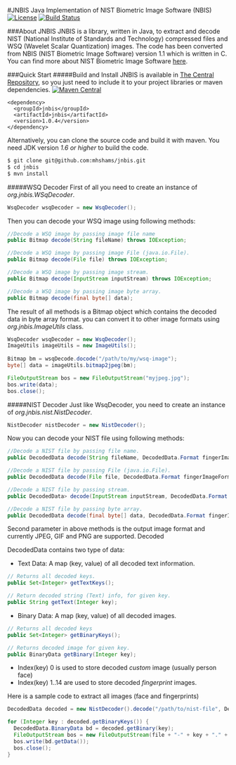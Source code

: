 #JNBIS
Java Implementation of NIST Biometric Image Software (NBIS) 
[![License](https://pypip.in/license/apache-libcloud/badge.png)]() [![Build Status](https://travis-ci.org/mhshams/jnbis.svg?branch=master)](https://travis-ci.org/mhshams/jnbis)

###About JNBIS
JNBIS is a library, written in Java, to extract and decode NIST (National Institute of Standards and Technology) compressed files and WSQ (Wavelet Scalar Quantization) images. 
The code has been converted from NBIS (NIST Biometric Image Software) version 1.1 which is written in C.
You can find more about NIST Biometric Image Software [here](http://www.nist.gov/itl/iad/ig/nbis.cfm).

###Quick Start
#####Build and Install
JNBIS is available in [The Central Repository](http://search.maven.org/#browse), so you just need to include it to your project libraries or maven dependencies.
[![Maven Central](https://maven-badges.herokuapp.com/maven-central/com.github.mhshams/jnbis/badge.svg)](https://maven-badges.herokuapp.com/maven-central/com.github.mhshams/jnbis)

```maven
<dependency>
  <groupId>jnbis</groupId>
  <artifactId>jnbis</artifactId>
  <version>1.0.4</version>
</dependency>
```

Alternatively, you can clone the source code and build it with maven. You need JDK version *1.6 or higher* to build the code. 
```bash
$ git clone git@github.com:mhshams/jnbis.git
$ cd jnbis
$ mvn install
```
#####WSQ Decoder 
First of all you need to create an instance of _org.jnbis.WSqDecoder_.
 ```Java
WsqDecoder wsqDecoder = new WsqDecoder();
 ```
Then you can decode your WSQ image using following methods:
 ```Java
//Decode a WSQ image by passing image file name
public Bitmap decode(String fileName) throws IOException;

//Decode a WSQ image by passing image File (java.io.File).
public Bitmap decode(File file) throws IOException;

//Decode a WSQ image by passing image stream.
public Bitmap decode(InputStream inputStream) throws IOException;

//Decode a WSQ image by passing image byte array.
public Bitmap decode(final byte[] data);
 ```
The result of all methods is a Bitmap object which contains the decoded data in byte array format. you can convert it to other image formats using _org.jnbis.ImageUtils_ class.
```Java
WsqDecoder wsqDecoder = new WsqDecoder();
ImageUtils imageUtils = new ImageUtils();   
 
Bitmap bm = wsqDecode.docode("/path/to/my/wsq-image");
byte[] data = imageUtils.bitmap2jpeg(bm);

FileOutputStream bos = new FileOutputStream("myjpeg.jpg");
bos.write(data);
bos.close();
```
#####NIST Decoder
 Just like WsqDecoder, you need to create an instance of _org.jnbis.nist.NistDecoder_.
 ```Java
NistDecoder nistDecoder = new NistDecoder();
 ```

Now you can decode your NIST file using following methods:

```Java
//Decode a NIST file by passing file name.
public DecodedData decode(String fileName, DecodedData.Format fingerImageFormat) throws IOException;

//Decode a NIST file by passing File (java.io.File).
public DecodedData decode(File file, DecodedData.Format fingerImageFormat) throws IOException;

//Decode a NIST file by passing stream.
public DecodedData> decode(InputStream inputStream, DecodedData.Format fingerImageFormat) throws IOException;

//Decode a NIST file by passing byte array.
public DecodedData decode(final byte[] data, DecodedData.Format fingerImageFormat);
```
Second parameter in above methods is the output image format and currently JPEG, GIF and PNG are supported.
Decoded

DecodedData contains two type of data:
- Text Data: A map (key, value) of all decoded text information.
```Java
// Returns all decoded keys.
public Set<Integer> getTextKeys();

// Return decoded string (Text) info, for given key.
public String getText(Integer key);
```
- Binary Data: A map (key, value) of all decoded images.
```Java
// Returns all decoded keys
public Set<Integer> getBinaryKeys();

// Returns decoded image for given key.
public BinaryData getBinary(Integer key);
```
 * Index(key) 0 is used to store decoded *custom* image (usually person face)
 * Index(key) 1..14 are used to store decoded *fingerprint* images.

Here is a sample code to extract all images (face and fingerprints)
```Java
DecodedData decoded = new NistDecoder().decode("/path/to/nist-file", DecodedData.Format.GIF);

for (Integer key : decoded.getBinaryKeys()) {
  DecodedData.BinaryData bd = decoded.getBinary(key);
  FileOutputStream bos = new FileOutputStream(file + "-" + key + "." + bd.getType());
  bos.write(bd.getData());
  bos.close();
}
```
